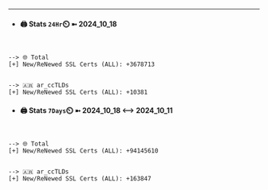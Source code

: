 

---
- #### 🖨️ **Stats** `24Hr`⏲️ ➼ 2024_10_18
```console


--> 🌐 Total
[+] New/ReNewed SSL Certs (ALL): +3678713


--> 🇦🇷 ar_ccTLDs
[+] New/ReNewed SSL Certs (ALL): +10381

```

- #### 🖨️ **Stats** `7Days`⏲️ ➼ 2024_10_18 <--> 2024_10_11
```console


--> 🌐 Total
[+] New/ReNewed SSL Certs (ALL): +94145610


--> 🇦🇷 ar_ccTLDs
[+] New/ReNewed SSL Certs (ALL): +163847

```

